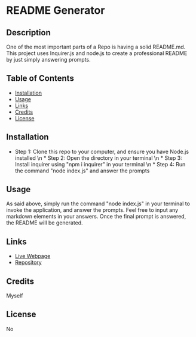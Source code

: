 # README Generator

## Description
One of the most important parts of a Repo is having a solid README.md. This project uses Inquirer.js and node.js to create a professional README by just simply answering prompts.

## Table of Contents
* [Installation](#installation)
* [Usage](#usage)
* [Links](#links)
* [Credits](#credits)
* [License](#license)

## Installation
* Step 1: Clone this repo to your computer, and ensure you have Node.js installed \n * Step 2: Open the directory in your terminal \n * Step 3: Install inquirer using "npm i inquirer" in your terminal \n * Step 4: Run the command "node index.js" and answer the prompts

## Usage
As said above, simply run the command "node index.js" in your terminal to invoke the application, and answer the prompts. Feel free to input any markdown elements in your answers. Once the final prompt is answered, the README will be generated.

## Links
* [Live Webpage]()
* [Repository](https://github.com/mli2950/Homework9---ReadMe-Generator#installation)

## Credits
Myself

## License
No